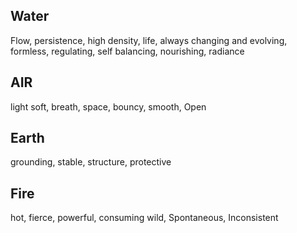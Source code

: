 ## Water
Flow, persistence, high density, life, always changing and evolving, formless, regulating, self balancing, nourishing, radiance

## AIR
light soft, breath, space, bouncy, smooth, Open


## Earth
grounding, stable, structure, protective

## Fire
hot, fierce, powerful, consuming wild, Spontaneous, Inconsistent